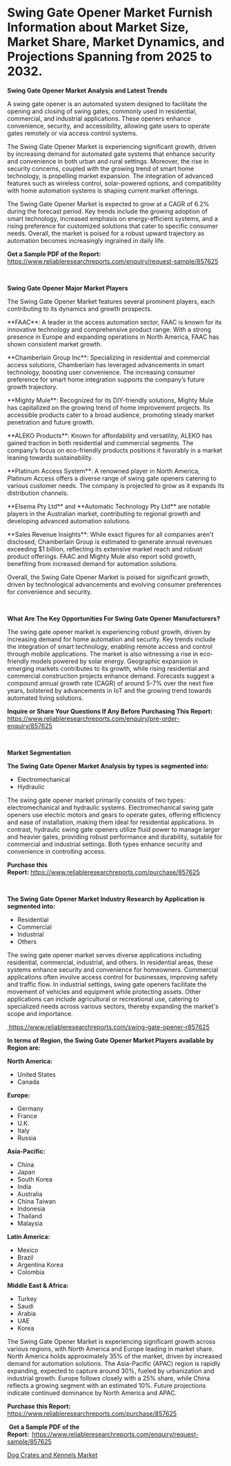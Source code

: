 <p><h1>Swing Gate Opener Market Furnish Information about Market Size, Market Share, Market Dynamics, and Projections Spanning from 2025 to 2032.</h1></p><p><strong>Swing Gate Opener Market Analysis and Latest Trends</strong></p>
<p><p>A swing gate opener is an automated system designed to facilitate the opening and closing of swing gates, commonly used in residential, commercial, and industrial applications. These openers enhance convenience, security, and accessibility, allowing gate users to operate gates remotely or via access control systems.</p><p>The Swing Gate Opener Market is experiencing significant growth, driven by increasing demand for automated gate systems that enhance security and convenience in both urban and rural settings. Moreover, the rise in security concerns, coupled with the growing trend of smart home technology, is propelling market expansion. The integration of advanced features such as wireless control, solar-powered options, and compatibility with home automation systems is shaping current market offerings.</p><p>The Swing Gate Opener Market is expected to grow at a CAGR of 6.2% during the forecast period. Key trends include the growing adoption of smart technology, increased emphasis on energy-efficient systems, and a rising preference for customized solutions that cater to specific consumer needs. Overall, the market is poised for a robust upward trajectory as automation becomes increasingly ingrained in daily life.</p></p>
<p><strong>Get a Sample PDF of the Report:&nbsp;</strong> <a href="https://www.reliableresearchreports.com/enquiry/request-sample/857625?utm_campaign=2002&utm_medium=2&utm_source=Github&utm_content=ia&utm_term=18022025&utm_id=swing-gate-opener">https://www.reliableresearchreports.com/enquiry/request-sample/857625</a></p>
<p>&nbsp;</p>
<p><strong>Swing Gate Opener Major Market Players</strong></p>
<p><p>The Swing Gate Opener Market features several prominent players, each contributing to its dynamics and growth prospects. </p><p>**FAAC**: A leader in the access automation sector, FAAC is known for its innovative technology and comprehensive product range. With a strong presence in Europe and expanding operations in North America, FAAC has shown consistent market growth. </p><p>**Chamberlain Group Inc**: Specializing in residential and commercial access solutions, Chamberlain has leveraged advancements in smart technology, boosting user convenience. The increasing consumer preference for smart home integration supports the company’s future growth trajectory.</p><p>**Mighty Mule**: Recognized for its DIY-friendly solutions, Mighty Mule has capitalized on the growing trend of home improvement projects. Its accessible products cater to a broad audience, promoting steady market penetration and future growth.</p><p>**ALEKO Products**: Known for affordability and versatility, ALEKO has gained traction in both residential and commercial segments. The company’s focus on eco-friendly products positions it favorably in a market leaning towards sustainability.</p><p>**Platinum Access System**: A renowned player in North America, Platinum Access offers a diverse range of swing gate openers catering to various customer needs. The company is projected to grow as it expands its distribution channels.</p><p>**Elsema Pty Ltd** and **Automatic Technology Pty Ltd** are notable players in the Australian market, contributing to regional growth and developing advanced automation solutions. </p><p>**Sales Revenue Insights**: While exact figures for all companies aren't disclosed, Chamberlain Group is estimated to generate annual revenues exceeding $1 billion, reflecting its extensive market reach and robust product offerings. FAAC and Mighty Mule also report solid growth, benefiting from increased demand for automation solutions.</p><p>Overall, the Swing Gate Opener Market is poised for significant growth, driven by technological advancements and evolving consumer preferences for convenience and security.</p></p>
<p>&nbsp;</p>
<p><strong>What Are The Key Opportunities For Swing Gate Opener Manufacturers?</strong></p>
<p><p>The swing gate opener market is experiencing robust growth, driven by increasing demand for home automation and security. Key trends include the integration of smart technology, enabling remote access and control through mobile applications. The market is also witnessing a rise in eco-friendly models powered by solar energy. Geographic expansion in emerging markets contributes to its growth, while rising residential and commercial construction projects enhance demand. Forecasts suggest a compound annual growth rate (CAGR) of around 5-7% over the next five years, bolstered by advancements in IoT and the growing trend towards automated living solutions.</p></p>
<p><strong>Inquire or Share Your Questions If Any Before Purchasing This Report:</strong> <a href="https://www.reliableresearchreports.com/enquiry/pre-order-enquiry/857625?utm_campaign=2002&utm_medium=2&utm_source=Github&utm_content=ia&utm_term=18022025&utm_id=swing-gate-opener">https://www.reliableresearchreports.com/enquiry/pre-order-enquiry/857625</a></p>
<p>&nbsp;</p>
<p><strong>Market Segmentation</strong></p>
<p><strong>The Swing Gate Opener Market Analysis by types is segmented into:</strong></p>
<p><ul><li>Electromechanical</li><li>Hydraulic</li></ul></p>
<p><p>The swing gate opener market primarily consists of two types: electromechanical and hydraulic systems. Electromechanical swing gate openers use electric motors and gears to operate gates, offering efficiency and ease of installation, making them ideal for residential applications. In contrast, hydraulic swing gate openers utilize fluid power to manage larger and heavier gates, providing robust performance and durability, suitable for commercial and industrial settings. Both types enhance security and convenience in controlling access.</p></p>
<p><strong>Purchase this Report:&nbsp;</strong><a href="https://www.reliableresearchreports.com/purchase/857625?utm_campaign=2002&utm_medium=2&utm_source=Github&utm_content=ia&utm_term=18022025&utm_id=swing-gate-opener">https://www.reliableresearchreports.com/purchase/857625</a></p>
<p>&nbsp;</p>
<p><strong>The Swing Gate Opener Market Industry Research by Application is segmented into:</strong></p>
<p><ul><li>Residential</li><li>Commercial</li><li>Industrial</li><li>Others</li></ul></p>
<p><p>The swing gate opener market serves diverse applications including residential, commercial, industrial, and others. In residential areas, these systems enhance security and convenience for homeowners. Commercial applications often involve access control for businesses, improving safety and traffic flow. In industrial settings, swing gate openers facilitate the movement of vehicles and equipment while protecting assets. Other applications can include agricultural or recreational use, catering to specialized needs across various sectors, thereby expanding the market's scope and importance.</p></p>
<p><a href="https://www.reliableresearchreports.com/swing-gate-opener-r857625?utm_campaign=2002&utm_medium=2&utm_source=Github&utm_content=ia&utm_term=18022025&utm_id=swing-gate-opener">&nbsp;https://www.reliableresearchreports.com/swing-gate-opener-r857625</a></p>
<p><strong>In terms of Region, the Swing Gate Opener Market Players available by Region are:</strong></p>
<p>
    <p> <strong> North America: </strong>
        <ul>
            <li>United States</li>
            <li>Canada</li>
        </ul>
        </p> 
    <p> <strong> Europe: </strong>
        <ul>
            <li>Germany</li>
            <li>France</li>
            <li>U.K.</li>
            <li>Italy</li>
            <li>Russia</li>
        </ul>
        </p> 
    <p> <strong> Asia-Pacific: </strong>
        <ul>
            <li>China</li>
            <li>Japan</li>
            <li>South Korea</li>
            <li>India</li>
            <li>Australia</li>
            <li>China Taiwan</li>
            <li>Indonesia</li>
            <li>Thailand</li>
            <li>Malaysia</li>
        </ul>
        </p> 
    <p> <strong> Latin America: </strong>
        <ul>
            <li>Mexico</li>
            <li>Brazil</li>
            <li>Argentina Korea</li>
            <li>Colombia</li>
        </ul>
        </p> 
    <p> <strong> Middle East & Africa: </strong>
        <ul>
            <li>Turkey</li>
            <li>Saudi</li>
            <li>Arabia</li>
            <li>UAE</li>
            <li>Korea</li>
        </ul>
    </p>
    </p>
<p><p>The Swing Gate Opener Market is experiencing significant growth across various regions, with North America and Europe leading in market share. North America holds approximately 35% of the market, driven by increased demand for automation solutions. The Asia-Pacific (APAC) region is rapidly expanding, expected to capture around 30%, fueled by urbanization and industrial growth. Europe follows closely with a 25% share, while China reflects a growing segment with an estimated 10%. Future projections indicate continued dominance by North America and APAC.</p></p>
<p><strong>Purchase this Report: </strong><a href="https://www.reliableresearchreports.com/purchase/857625?utm_campaign=2002&utm_medium=2&utm_source=Github&utm_content=ia&utm_term=18022025&utm_id=swing-gate-opener">https://www.reliableresearchreports.com/purchase/857625</a></p>
<p>&nbsp;<strong>Get a Sample PDF of the Report:&nbsp;&nbsp;</strong><a href="https://www.reliableresearchreports.com/enquiry/request-sample/857625?utm_campaign=2002&utm_medium=2&utm_source=Github&utm_content=ia&utm_term=18022025&utm_id=swing-gate-opener">https://www.reliableresearchreports.com/enquiry/request-sample/857625</a></p>
<p><strong></strong></p>
<p><p><a href="https://github.com/nathandecarvalho/Market-Research-Report-List-6/blob/main/dog-crates-and-kennels-market.md?utm_campaign=2002&utm_medium=2&utm_source=Github&utm_content=ia&utm_term=18022025&utm_id=swing-gate-opener">Dog Crates and Kennels Market</a></p></p>